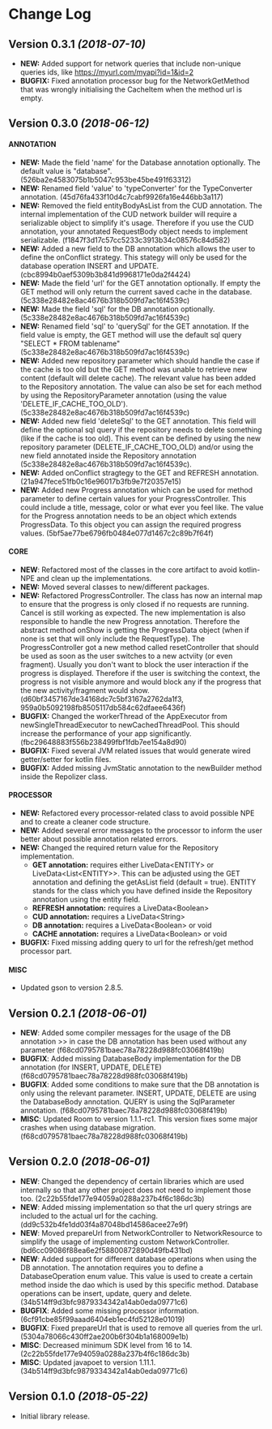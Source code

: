 Change Log
==========

Version 0.3.1 *(2018-07-10)*
----------------------------
- **NEW:** Added support for network queries that include non-unique queries ids, like https://myurl.com/myapi?id=1&id=2
- **BUGFIX:** Fixed annotation processor bug for the NetworkGetMethod that was wrongly initialising the CacheItem when the method url is empty.


Version 0.3.0 *(2018-06-12)*
----------------------------

#### ANNOTATION

- **NEW:** Made the field 'name' for the Database annotation optionally. The default value is "database". (526ba2e4583075b1b5047c953be45be491f63312)
- **NEW:** Renamed field 'value' to 'typeConverter' for the TypeConverter annotation. (45d76fa433f10d4c7cabf9926fa16e446bb3a117)
- **NEW:** Removed the field entityBodyAsList from the CUD annotation. The internal implementation of the CUD network builder will require a serializable object to simplify it's usage. Therefore if you use the CUD annotation, your annotated RequestBody object needs to implement serializable. (f1847f3d17c57cc5233c3913b34c08576c84d582)
- **NEW:** Added a new field to the DB annotation which allows the user to define the onConflict strategy. This stategy will only be used for the database operation INSERT and UPDATE. (cbc8994b0aef5309b3b841d9968171e0da2f4424)
- **NEW:** Made the field 'url' for the GET annotation optionally. If empty the GET method will only return the current saved cache in the database. (5c338e28482e8ac4676b318b509fd7ac16f4539c)
- **NEW:** Made the field 'sql' for the DB annotation optionally. (5c338e28482e8ac4676b318b509fd7ac16f4539c)
- **NEW:** Renamed field 'sql' to 'querySql' for the GET annotation. If the field value is empty, the GET method will use the default sql query "SELECT * FROM tablename" (5c338e28482e8ac4676b318b509fd7ac16f4539c)
- **NEW:** Added new repository parameter which should handle the case if the cache is too old but the GET method was unable to retrieve new content (default will delete cache). The relevant value has been added to the Repository annotation. The value can also be set for each method by using the RepositoryParameter annotation (using the value 'DELETE_IF_CACHE_TOO_OLD'). (5c338e28482e8ac4676b318b509fd7ac16f4539c)
- **NEW:** Added new field 'deleteSql' to the GET annotation. This field will define the optional sql query if the repository needs to delete something (like if the cache is too old). This event can be defined by using the new repository parameter (DELETE_IF_CACHE_TOO_OLD) and/or using the new field annotated inside the Repository annotation (5c338e28482e8ac4676b318b509fd7ac16f4539c).
- **NEW:** Added onConflict stragtegy to the GET and REFRESH annotation. (21a947fece51fb0c16e96017b3fb9e7f20357e15)
- **NEW:** Added new Progress annotation which can be used for method parameter to define certain values for your ProgressController. This could include a title, message, color or what ever you feel like. The value for the Progress annotation needs to be an object which extends ProgressData. To this object you can assign the required progress values. (5bf5ae77be6796fb0484e077d1467c2c89b7f64f)

#### CORE
- **NEW**: Refactored most of the classes in the core artifact to avoid kotlin-NPE and clean up the implementations.
- **NEW:** Moved several classes to new/different packages.
- **NEW:** Refactored ProgressController. The class has now an internal map to ensure that the progress is only closed if no requests are running. Cancel is still working as expected. The new implementation is also responsible to handle the new Progress annotation. Therefore the abstract method onShow is getting the ProgressData object (when if none is set that will only include the RequestType). The ProgressController got a new method called resetController that should be used as soon as the user switches to a new actviity (or even fragment). Usually you don't want to block the user interaction if the progress is displayed. Therefore if the user is switching the context, the progress is not visible anymore and would block any if the progress that the new activity/fragment would show. (d60bf3457167de34168dc7c5bf3167a2762da1f3, 959a0b5092198fb8505117db584c62dfaee6436f)
- **BUGFIX:** Changed the workerThread of the AppExecutor from newSingleThreadExecutor to newCachedThreadPool. This should increase the performance of your app significantly. (fbc29648883f556b238499fbf1fdb7ee154a8d90)
- **BUGFIX:** Fixed several JVM related issues that would generate wired getter/setter for kotlin files.
- **BUGFIX:** Added missing JvmStatic annotation to the newBuilder method inside the Repolizer class.

#### PROCESSOR
- **NEW:** Refactored every processor-related class to avoid possible NPE and to create a cleaner code structure.
- **NEW:** Added several error messages to the processor to inform the user better about possible annotation related errors.
- **NEW:** Changed the required return value for the Repository implementation. 
  * **GET annotation:** requires either LiveData\<ENTITY\> or LiveData\<List\<ENTITY\>\>. This can be adjusted using the GET annotation and defining the getAsList field (default = true). ENTITY stands for the class which you have defined inside the Repository annotation using the entity field.
  * **REFRESH annotation:** requires a LiveData\<Boolean\>
  * **CUD annotation:** requires a LiveData\<String\>
  * **DB annotation:** requires a LiveData\<Boolean\> or void
  * **CACHE annotation:** requires a LiveData\<Boolean\> or void
- **BUGFIX:** Fixed missing adding query to url for the refresh/get method processor part.

#### MISC
- Updated gson to version 2.8.5.

Version 0.2.1 *(2018-06-01)*
----------------------------

- **NEW**: Added some compiler messages for the usage of the DB annotation >> in case the DB annotation has been used without any parameter (f68cd0795781baec78a78228d988fc03068f419b)
- **BUGFIX**: Added missing DatabaseBody implementation for the DB annotation (for INSERT, UPDATE, DELETE) (f68cd0795781baec78a78228d988fc03068f419b)
- **BUGFIX**: Added some conditions to make sure that the DB annotation is only using the relevant parameter. INSERT, UPDATE, DELETE are using the DatabaseBody annotation. QUERY is using the SqlParameter annotation. (f68cd0795781baec78a78228d988fc03068f419b)
- **MISC**: Updated Room to version 1.1.1-rc1. This version fixes some major crashes when using database migration. (f68cd0795781baec78a78228d988fc03068f419b)

Version 0.2.0 *(2018-06-01)*
----------------------------

- **NEW**: Changed the dependency of certain libraries which are used internally so that any other project does not need to implement those too. (2c22b55fde177e94059a0288a237b4f6c186dc3b)
- **NEW**: Added missing implementation so that the url query strings are included to the actual url for the caching. (dd9c532b4fe1dd03f4a87048bd14586acee27e9f)
- **NEW**: Moved prepareUrl from NetworkController to NetworkResource to simplify the usage of implementing custom NetworkController. (bd6cc09086f88ea6e2f58800872890d49fb431bd)
- **NEW**: Added support for different database operations when using the DB annotation. The annotation requires you to define a DatabaseOperation enum value. This value is used to create a certain method inside the dao which is used by this specific method. Database operations can be insert, update, query and delete. (34b514ff9d3bfc9879334342a14ab0eda09771c6)
- **BUGFIX**: Added some missing processor information. (6cf91cbe85f99aaad6404eb1ec4fd52128e01019)
- **BUGFIX**: Fixed prepareUrl that is used to remove all queries from the url. (5304a78066c430ff2ae200b6f304b1a168009e1b) 
- **MISC**: Decreased minimum SDK level from 16 to 14. (2c22b55fde177e94059a0288a237b4f6c186dc3b)
- **MISC**: Updated javapoet to version 1.11.1. (34b514ff9d3bfc9879334342a14ab0eda09771c6)

Version 0.1.0 *(2018-05-22)*
----------------------------

- Initial library release.
